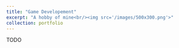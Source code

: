 ```yaml
---
title: "Game Developement"
excerpt: "A hobby of mine<br/><img src='/images/500x300.png'>"
collection: portfolio
---
```


TODO
